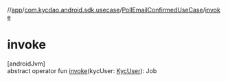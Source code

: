//[app](../../../index.md)/[com.kycdao.android.sdk.usecase](../index.md)/[PollEmailConfirmedUseCase](index.md)/[invoke](invoke.md)

# invoke

[androidJvm]\
abstract operator fun [invoke](invoke.md)(kycUser: [KycUser](../../com.kycdao.android.sdk.model/-kyc-user/index.md)): Job
